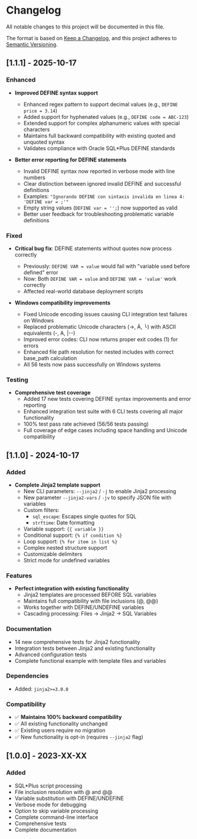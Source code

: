 # Changelog

All notable changes to this project will be documented in this file.

The format is based on [Keep a Changelog](https://keepachangelog.com/en/1.0.0/),
and this project adheres to [Semantic Versioning](https://semver.org/spec/v2.0.0.html).

## [1.1.1] - 2025-10-17

### Enhanced
- **Improved DEFINE syntax support**
  - Enhanced regex pattern to support decimal values (e.g., `DEFINE price = 3.14`)
  - Added support for hyphenated values (e.g., `DEFINE code = ABC-123`)
  - Extended support for complex alphanumeric values with special characters
  - Maintains full backward compatibility with existing quoted and unquoted syntax
  - Validates compliance with Oracle SQL*Plus DEFINE standards

- **Better error reporting for DEFINE statements**
  - Invalid DEFINE syntax now reported in verbose mode with line numbers
  - Clear distinction between ignored invalid DEFINE and successful definitions
  - Examples: `"Ignorando DEFINE con sintaxis invalida en linea 4: 'DEFINE var = ;'"`
  - Empty string values (`DEFINE var = '';`) now supported as valid
  - Better user feedback for troubleshooting problematic variable definitions

### Fixed
- **Critical bug fix**: DEFINE statements without quotes now process correctly
  - Previously: `DEFINE VAR = value` would fail with "variable used before defined" error
  - Now: Both `DEFINE VAR = value` and `DEFINE VAR = 'value'` work correctly
  - Affected real-world database deployment scripts

- **Windows compatibility improvements**
  - Fixed Unicode encoding issues causing CLI integration test failures on Windows
  - Replaced problematic Unicode characters (→, Á, └) with ASCII equivalents (-, A, |--)
  - Improved error codes: CLI now returns proper exit codes (1) for errors
  - Enhanced file path resolution for nested includes with correct base_path calculation
  - All 56 tests now pass successfully on Windows systems

### Testing
- **Comprehensive test coverage**
  - Added 17 new tests covering DEFINE syntax improvements and error reporting
  - Enhanced integration test suite with 6 CLI tests covering all major functionality
  - 100% test pass rate achieved (56/56 tests passing)
  - Full coverage of edge cases including space handling and Unicode compatibility

## [1.1.0] - 2024-10-17

### Added
- **Complete Jinja2 template support**
  - New CLI parameters: `--jinja2` / `-j` to enable Jinja2 processing
  - New parameter `--jinja2-vars` / `-jv` to specify JSON file with variables
  - Custom filters:
    - `sql_escape`: Escapes single quotes for SQL
    - `strftime`: Date formatting
  - Variable support: `{{ variable }}`
  - Conditional support: `{% if condition %}`
  - Loop support: `{% for item in list %}`
  - Complex nested structure support
  - Customizable delimiters
  - Strict mode for undefined variables

### Features
- **Perfect integration with existing functionality**
  - Jinja2 templates are processed BEFORE SQL variables
  - Maintains full compatibility with file inclusions (@, @@)
  - Works together with DEFINE/UNDEFINE variables
  - Cascading processing: Files → Jinja2 → SQL Variables

### Documentation
- 14 new comprehensive tests for Jinja2 functionality
- Integration tests between Jinja2 and existing functionality
- Advanced configuration tests
- Complete functional example with template files and variables

### Dependencies
- Added: `jinja2>=3.0.0`

### Compatibility
- ✅ **Maintains 100% backward compatibility**
- ✅ All existing functionality unchanged
- ✅ Existing users require no migration
- ✅ New functionality is opt-in (requires `--jinja2` flag)

## [1.0.0] - 2023-XX-XX

### Added
- SQL*Plus script processing
- File inclusion resolution with @ and @@
- Variable substitution with DEFINE/UNDEFINE
- Verbose mode for debugging
- Option to skip variable processing
- Complete command-line interface
- Comprehensive tests
- Complete documentation